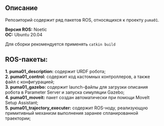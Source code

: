 ## Описание

Репозиторий содержит ряд пакетов ROS, относящихся к проекту `puma01`. 

**Версия ROS:** Noetic  
**ОС:** Ubuntu 20.04

Для сборки рекомендуется применять `catkin build`

## ROS-пакеты:
**1. puma01_description:** содержит URDF робота;   
**2. puma01_control:** содержит код кастомных контроллеров, а также файл с конфигурацией;  
**3. puma01_gazebo:** содержит launch-файлы для загрузки описания робота в Parameter Server и запуска симуляции Gazebo;  
**4. puma01_moveit:** пакет создан автоматически при помощи MoveIt Setup Assistant;  
**5. puma01_trajectory_executer:** содержит ROS-ноду, реализующую примитивный механизм выполнения заранее спланированной траектории;  

<!--
## TO-DO
- добавить команды, используемые для запуска всего
-->
